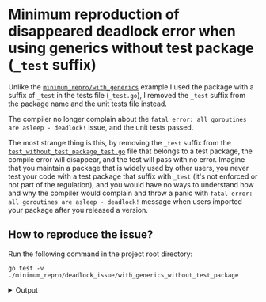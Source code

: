 # Minimum reproduction of **disappeared** deadlock error when using generics **without** test package (`_test` suffix)

Unlike the [`minimum_repro/with_generics`](../with_generics) example I used the package with a suffix of `_test` in the tests file (`_test.go`), I
removed the `_test` suffix from the package name and the unit tests file instead.

The compiler no longer complain about the
`fatal error: all goroutines are asleep - deadlock!` issue, and the unit tests passed.

The most strange thing is this, by removing the `_test` suffix from the [`test_without_test_package_test.go`](../with_generics/main_without_test_package_test.go) file that belongs to a test package, the compile error will disappear, and the test will pass with no error. Imagine that you maintain a package that is widely used by other users, you never test your code with a test package that suffix with `_test` (it's not enforced or not part of the regulation), and you would have no ways to understand how and why the compiler would complain and throw a panic with `fatal error: all goroutines are asleep - deadlock!` message when users imported your package after you released a version.

## How to reproduce the issue?

Run the following command in the project root directory:

```shell
go test -v ./minimum_repro/deadlock_issue/with_generics_without_test_package
```

<details>
<summary>Output</summary>

```shell
$ go test -v ./minimum_repro/deadlock_issue/with_generics_without_test_package
=== RUN   TestT1
--- PASS: TestT1 (0.00s)
PASS
ok      github.com/nekomeowww/recursive_generic_type_issue_reproduction/minimum_repro/deadlock_issue/with_generics_without_test_package 0.004s
```

</details>
